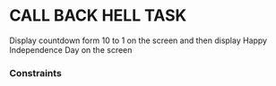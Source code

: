 # CALL BACK HELL TASK
Display countdown form 10 to 1 on the screen and then display Happy Independence Day on the screen
<h3>Constraints</h3>
